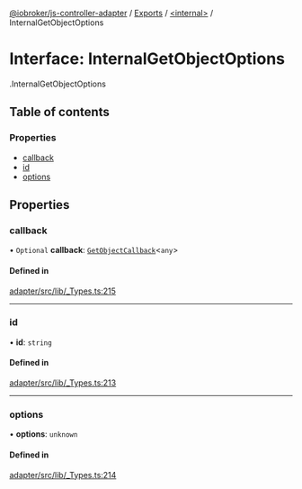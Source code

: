[@iobroker/js-controller-adapter](../README.md) / [Exports](../modules.md) / [<internal\>](../modules/internal_.md) / InternalGetObjectOptions

# Interface: InternalGetObjectOptions

[<internal>](../modules/internal_.md).InternalGetObjectOptions

## Table of contents

### Properties

- [callback](internal_.InternalGetObjectOptions.md#callback)
- [id](internal_.InternalGetObjectOptions.md#id)
- [options](internal_.InternalGetObjectOptions.md#options)

## Properties

### callback

• `Optional` **callback**: [`GetObjectCallback`](../modules/internal_.md#getobjectcallback)<`any`\>

#### Defined in

[adapter/src/lib/_Types.ts:215](https://github.com/ioBroker/ioBroker.js-controller/blob/da5874cc/packages/adapter/src/lib/_Types.ts#L215)

___

### id

• **id**: `string`

#### Defined in

[adapter/src/lib/_Types.ts:213](https://github.com/ioBroker/ioBroker.js-controller/blob/da5874cc/packages/adapter/src/lib/_Types.ts#L213)

___

### options

• **options**: `unknown`

#### Defined in

[adapter/src/lib/_Types.ts:214](https://github.com/ioBroker/ioBroker.js-controller/blob/da5874cc/packages/adapter/src/lib/_Types.ts#L214)

